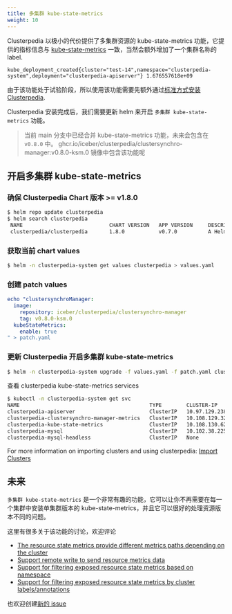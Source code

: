 ```yaml
---
title: 多集群 kube-state-metrics
weight: 10
---
```


Clusterpedia 以极小的代价提供了多集群资源的 kube-state-metrics 功能，它提供的指标信息与 [kube-state-metrics](https://github.com/kubernetes/kube-state-metrics) 一致，当然会额外增加了一个集群名称的 label.
```text
kube_deployment_created{cluster="test-14",namespace="clusterpedia-system",deployment="clusterpedia-apiserver"} 1.676557618e+09
```

由于该功能处于试验阶段，所以使用该功能需要先额外通过[标准方式安装 Clusterpedia](https://github.com/clusterpedia-io/clusterpedia-helm/tree/main/charts/clusterpedia#clusterpedia).

Clusterpedia 安装完成后，我们需要更新 helm 来开启 `多集群 kube-state-metrics` 功能。
> 当前 main 分支中已经合并 kube-state-metrics 功能，未来会包含在 `v0.8.0` 中。
> ghcr.io/iceber/clusterpedia/clustersynchro-manager:v0.8.0-ksm.0 镜像中包含该功能呢

## 开启多集群 kube-state-metrics
### 确保 Clusterpedia Chart 版本 >= v1.8.0
```bash
$ helm repo update clusterpedia
$ helm search clusterpedia
 NAME                            CHART VERSION   APP VERSION     DESCRIPTION
 clusterpedia/clusterpedia       1.8.0           v0.7.0          A Helm chart for Kubernetes
```

### 获取当前 chart values
```bash
$ helm -n clusterpedia-system get values clusterpedia > values.yaml
```

### 创建 patch values
```yaml
echo "clustersynchroManager:
  image:
    repository: iceber/clusterpedia/clustersynchro-manager
    tag: v0.8.0-ksm.0
  kubeStateMetrics:
    enable: true
" > patch.yaml
```

### 更新 Clusterpedia 开启多集群 kube-state-metrics
```bash
$ helm -n clusterpedia-system upgrade -f values.yaml -f patch.yaml clusterpedia clusterpedia/clusterpedia
```

查看 clusterpedia kube-state-metrics services
```bash
$ kubectl -n clusterpedia-system get svc
NAME                                          TYPE        CLUSTER-IP      EXTERNAL-IP   PORT(S)    AGE
clusterpedia-apiserver                        ClusterIP   10.97.129.238   <none>        443/TCP    150d
clusterpedia-clustersynchro-manager-metrics   ClusterIP   10.108.129.32   <none>        8081/TCP   51m
clusterpedia-kube-state-metrics               ClusterIP   10.108.130.62   <none>        8080/TCP   43m
clusterpedia-mysql                            ClusterIP   10.102.38.225   <none>        3306/TCP   150d
clusterpedia-mysql-headless                   ClusterIP   None            <none>        3306/TCP   150d
```

For more information on importing clusters and using clusterpedia: [Import Clusters](../../usage/import-clusters)

## 未来
`多集群 kube-state-metrics` 是一个非常有趣的功能，它可以让你不再需要在每一个集群中安装单集群版本的 kube-state-metrics，并且它可以很好的处理资源版本不同的问题。

这里有很多关于该功能的讨论，欢迎评论

* [The resource state metrics provide different metrics paths depending on the cluster](https://github.com/clusterpedia-io/clusterpedia/issues/544)
* [Support remote write to send resource metrics data](https://github.com/clusterpedia-io/clusterpedia/issues/545)
* [Support for filtering exposed resource state metrics based on namespace](https://github.com/clusterpedia-io/clusterpedia/issues/546)
* [Support for filtering exposed resource state metrics by cluster labels/annotations](https://github.com/clusterpedia-io/clusterpedia/issues/547)

也欢迎创建[新的 issue](https://github.com/clusterpedia-io/clusterpedia/issues/new/choose)

